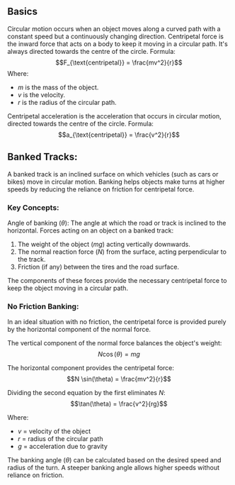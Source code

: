 ## Basics
Circular motion occurs when an object moves along a curved path with a constant speed but a continuously changing direction. Centripetal force is the inward force that acts on a body to keep it moving in a circular path. It's always directed towards the centre of the circle.
Formula: $$F_{\text{centripetal}} = \frac{mv^2}{r}$$
Where:
- $m$ is the mass of the object.
- $v$ is the velocity.
- $r$ is the radius of the circular path.

Centripetal acceleration is the acceleration that occurs in circular motion, directed towards the centre of the circle.
Formula: $$a_{\text{centripetal}} = \frac{v^2}{r}$$

## Banked Tracks:
A banked track is an inclined surface on which vehicles (such as cars or bikes) move in circular motion. Banking helps objects make turns at higher speeds by reducing the reliance on friction for centripetal force.

### Key Concepts:
Angle of banking ($\theta$): The angle at which the road or track is inclined to the horizontal.
Forces acting on an object on a banked track:
  1. The weight of the object ($mg$) acting vertically downwards.
  2. The normal reaction force ($N$) from the surface, acting perpendicular to the track.
  3. Friction (if any) between the tires and the road surface.
  
The components of these forces provide the necessary centripetal force to keep the object moving in a circular path.

### No Friction Banking:
In an ideal situation with no friction, the centripetal force is provided purely by the horizontal component of the normal force.

The vertical component of the normal force balances the object's weight: $$N \cos(\theta) = mg$$
  
The horizontal component provides the centripetal force: $$N \sin(\theta) = \frac{mv^2}{r}$$
  
Dividing the second equation by the first eliminates $N$: $$\tan(\theta) = \frac{v^2}{rg}$$

Where:
- $v$ = velocity of the object
- $r$ = radius of the circular path
- $g$ = acceleration due to gravity
  
The banking angle ($\theta$) can be calculated based on the desired speed and radius of the turn. A steeper banking angle allows higher speeds without reliance on friction.